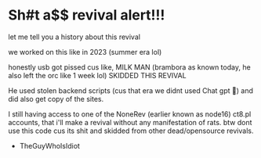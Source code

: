 # Sh#t a$$ revival alert!!!

let me tell you a history about this revival

we worked on this like in 2023 (summer era lol)

honestly usb got pissed cus like, MILK MAN (brambora as known today, he also left the orc like 1 week lol) SKIDDED THIS REVIVAL

He used stolen backend scripts (cus that era we didnt used Chat gpt 🤖) and did also get copy of the sites.

I still having access to one of the NoneRev (earlier known as node16) ct8.pl accounts, that i'll make a revival without any manifestation of rats.
btw dont use this code cus its shit and skidded from other dead/opensource revivals.

- TheGuyWhoIsIdiot
